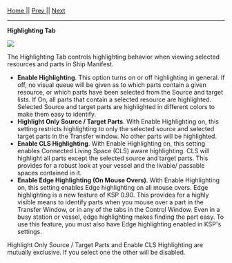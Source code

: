 [Home ](https://github.com/PapaJoesSoup/ShipManifest/wiki)|| [Prev ](https://github.com/PapaJoesSoup/ShipManifest/wiki/1.4.1-Realism-Tab)|| [Next](https://github.com/PapaJoesSoup/ShipManifest/wiki/1.4.3-ToolTips-Tab)
***
**Highlighting Tab**

![](http://i.imgur.com/cO4ceQN.png)

The Highlighting Tab controls highlighting behavior when viewing selected resources and parts in Ship Manifest.

- **Enable Highlighting**.  This option turns on or off highlighting in general.  If off, no visual queue will be given as to which parts contain a given resource, or which parts have been selected from the Source and target lists. If On, all parts that contain a selected resource are highlighted.  Selected Source and target parts are highlighted in different colors to make them easy to identify.
- **Highlight Only Source / Target Parts**.  With Enable Highlighting on, this setting restricts highlighting to only the selected source and selected target parts in the Transfer window.  No other parts will be highlighted.
- **Enable CLS Highlighting**. With Enable Highlighting on, this setting enables Connected Living Space (CLS) aware highlighting.  CLS will highlight all parts except the selected source and target parts.  This provides for a robust look at your vessel and the livable/ passable spaces contained in it.
- **Enable Edge Highlighting (On Mouse Overs)**. With Enable Highlighting on, this setting enables Edge highlighting on all mouse overs.  Edge highlighting is a new feature of KSP 0.90.  This provides for a highly visible means to identify parts when you mouse over a part in the Transfer Window, or in any of the tabs in the Control Window.  Even in a busy station or vessel, edge highlighting makes finding the part easy.  To use this feature, you must also have Edge highlighting enabled in KSP's settings.

Highlight Only Source / Target Parts and Enable CLS Highlighting are mutually exclusive.  If you select one the other will be disabled.

